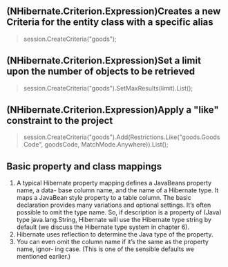 ## (NHibernate.Criterion.Expression)Creates a new Criteria for the entity class with a specific alias
> session.CreateCriteria<TransactionGoodsPO>("goods");

## (NHibernate.Criterion.Expression)Set a limit upon the number of objects to be retrieved
> session.CreateCriteria<TransactionGoodsPO>("goods").SetMaxResults(limit).List<TransactionGoodsPO>();

## (NHibernate.Criterion.Expression)Apply a "like" constraint to the project
> session.CreateCriteria<TransactionGoodsPO>("goods").Add(Restrictions.Like("goods.GoodsCode", goodsCode, MatchMode.Anywhere)).List<TransactionGoodsPO>();

## Basic property and class mappings
1. A typical Hibernate property mapping defines a JavaBeans property name, a data- base column name, and the name of a Hibernate type. It maps a JavaBean style property to a table column. The basic declaration provides many variations and optional settings. It’s often possible to omit the type name. So, if description is a property of (Java) type java.lang.String, Hibernate will use the Hibernate type string by default (we discuss the Hibernate type system in chapter 6). 
2. Hibernate uses reflection to determine the Java type of the property. 
3. You can even omit the column name if it’s the same as the property name, ignor- ing case. (This is one of the sensible defaults we mentioned earlier.)
